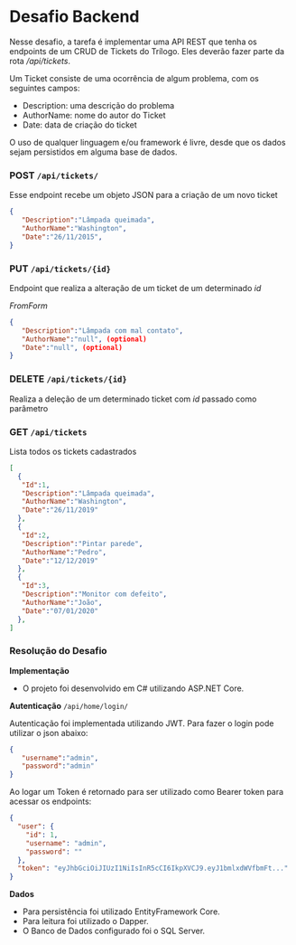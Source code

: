 # Desafio Backend #

Nesse desafio, a tarefa é implementar uma API REST que tenha os endpoints de um CRUD de Tickets do Trílogo. Eles deverão fazer parte da rota  _/api/tickets_.

Um Ticket consiste de uma ocorrência de algum problema, com os seguintes campos:

* Description: uma descrição do problema
* AuthorName: nome do autor do Ticket
* Date: data de criação do ticket

O uso de qualquer linguagem e/ou framework é livre, desde que os dados sejam persistidos em alguma base de dados.

### POST `/api/tickets/`
Esse endpoint recebe um objeto JSON para a criação de um novo ticket

```json
{
   "Description":"Lâmpada queimada",
   "AuthorName":"Washington",
   "Date":"26/11/2015",
}
```

### PUT `/api/tickets/{id}`
Endpoint que realiza a alteração de um ticket de um determinado _id_

_FromForm_
```json
{
   "Description":"Lâmpada com mal contato",
   "AuthorName":"null", (optional)
   "Date":"null", (optional)
}
```

### DELETE `/api/tickets/{id}`
Realiza a deleção de um determinado ticket com _id_ passado como parâmetro

### GET `/api/tickets`
Lista todos os tickets cadastrados

```json
[
  {
   "Id":1,
   "Description":"Lâmpada queimada",
   "AuthorName":"Washington",
   "Date":"26/11/2019"
  },
  {
   "Id":2,
   "Description":"Pintar parede",
   "AuthorName":"Pedro",
   "Date":"12/12/2019"
  },
  {
   "Id":3,
   "Description":"Monitor com defeito",
   "AuthorName":"João",
   "Date":"07/01/2020"
  },
]
```

### Resolução do Desafio 

**Implementação**

* O projeto foi desenvolvido em C# utilizando ASP.NET Core.

**Autenticação** `/api/home/login/`

Autenticação foi implementada utilizando JWT. Para fazer o login pode utilizar o json abaixo:

```json
{
   "username":"admin",
   "password":"admin"
}
``` 

Ao logar um Token é retornado para ser utilizado como Bearer token para acessar os endpoints:
```json
{
  "user": {
    "id": 1,
    "username": "admin",
    "password": ""
  },
  "token": "eyJhbGciOiJIUzI1NiIsInR5cCI6IkpXVCJ9.eyJ1bmlxdWVfbmFt..."
}
```

**Dados**

* Para persistência foi utilizado EntityFramework Core.
* Para leitura foi utilizado o Dapper.
* O Banco de Dados configurado foi o SQL Server.